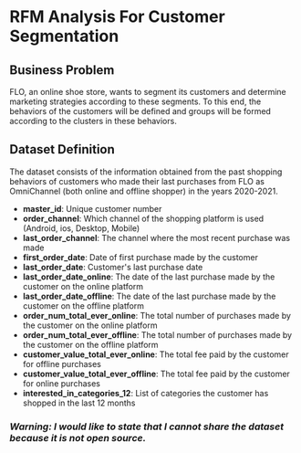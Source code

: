 # RFM Analysis For Customer Segmentation

## Business Problem
FLO, an online shoe store, wants to segment its customers and determine marketing strategies according to these segments. To this end, the behaviors of the customers will be defined and groups will be formed according to the clusters in these behaviors.

## Dataset Definition
The dataset consists of the information obtained from the past shopping behaviors of customers who made their last purchases from FLO as OmniChannel (both online and offline shopper) in the years 2020-2021.

* **master_id**: Unique customer number
* **order_channel**: Which channel of the shopping platform is used (Android, ios, Desktop, Mobile)
* **last_order_channel**: The channel where the most recent purchase was made
* **first_order_date**: Date of first purchase made by the customer
* **last_order_date**: Customer's last purchase date
* **last_order_date_online**: The date of the last purchase made by the customer on the online platform
* **last_order_date_offline**: The date of the last purchase made by the customer on the offline platform
* **order_num_total_ever_online**: The total number of purchases made by the customer on the online platform
* **order_num_total_ever_offline**: The total number of purchases made by the customer on the offline platform
* **customer_value_total_ever_online**: The total fee paid by the customer for offline purchases
* **customer_value_total_ever_offline**: The total fee paid by the customer for online purchases
* **interested_in_categories_12**: List of categories the customer has shopped in the last 12 months

### ***Warning: I would like to state that I cannot share the dataset because it is not open source.***
